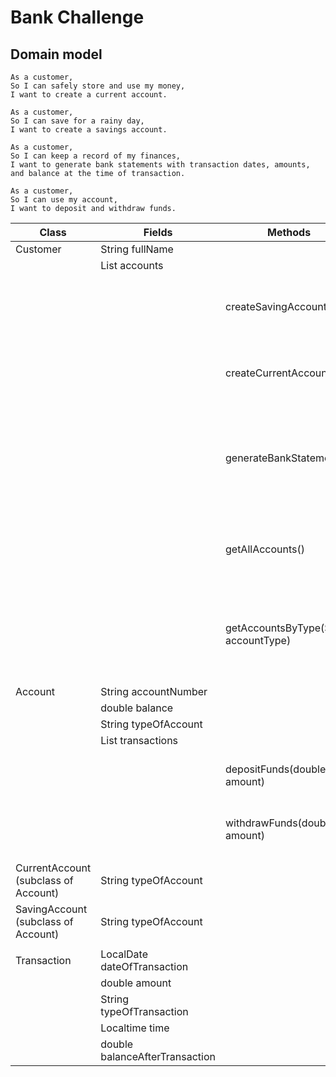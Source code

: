 # Bank Challenge

## Domain model

```
As a customer,
So I can safely store and use my money,
I want to create a current account.

As a customer,
So I can save for a rainy day,
I want to create a savings account.

As a customer,
So I can keep a record of my finances,
I want to generate bank statements with transaction dates, amounts, and balance at the time of transaction.

As a customer,
So I can use my account,
I want to deposit and withdraw funds.
```

| Class                                | Fields                         | Methods                               | Scenario                                                      | Output                              |
|--------------------------------------|--------------------------------|---------------------------------------|---------------------------------------------------------------|-------------------------------------|
| Customer                             | String fullName                |                                       |                                                               |                                     |
|                                      | List<Account> accounts         |                                       |                                                               |                                     |
|                                      |                                | createSavingAccount()                 | User wants to create a saving account                         | Object of SavingAccount type        |
|                                      |                                | createCurrentAccount()                | User wants to create a current account                        | Object of CurrentAccount type       |
|                                      |                                | generateBankStatement()               | User wants to generate bank statement for each account he has |                                     |
|                                      |                                | getAllAccounts()                      | User wants to see all his account he's created                | List of accounts                    |
|                                      |                                | getAccountsByType(String accountType) | User wants to see all his account of particular type          | List of accounts of particular type |
|                                      |                                |                                       |                                                               |                                     |
| Account                              | String accountNumber           |                                       |                                                               |                                     |
|                                      | double balance                 |                                       |                                                               |                                     |
|                                      | String typeOfAccount           |                                       |                                                               |                                     |
|                                      | List<Transaction> transactions |                                       |                                                               |                                     |
|                                      |                                | depositFunds(double amount)           | User wants to deposit his funds                               |                                     |
|                                      |                                | withdrawFunds(double amount)          | User wants to withdraw his funds                              |                                     |
|                                      |                                |                                       |                                                               |                                     |
| CurrentAccount (subclass of Account) | String typeOfAccount           |                                       |                                                               |                                     |
| SavingAccount (subclass of Account)  | String typeOfAccount           |                                       |                                                               |                                     |
|                                      |                                |                                       |                                                               |                                     |
| Transaction                          | LocalDate dateOfTransaction    |                                       |                                                               |                                     |
|                                      | double amount                  |                                       |                                                               |                                     |
|                                      | String typeOfTransaction       |                                       |                                                               |                                     |
|                                      | Localtime time                 |                                       |                                                               |                                     |
|                                      | double balanceAfterTransaction |                                       |                                                               |                                     |
